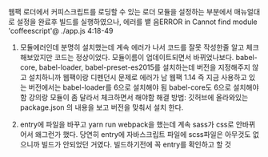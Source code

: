 웹팩 로더에서 커피스크립트를 로딩할 수 있는 로더 모듈을 설정하는 부분에서 매뉴얼대로 설정을 완료후 빌드를 실행하였으나, 에러를 뱉
음ERROR in Cannot find module 'coffeescript'@ ./app.js 4:18-49
1. 모듈에러인데 분명히 설치했는데 계속 에러가 나서 코드를 잘못 작성한줄 알고 체크해보았지만 코드는 정상이었다. 모듈이름이 업데이트되면서 바뀌었나보다. babel-core, babel-loader, babel-preset-es2015를 설치하는데 버전을 지정해주지 않고 설치하니까 웹팩이랑 디펜던시 문제로 에러가 남 웹팩 1.14 즉 지금 사용하고 있는 버전에서는 babel-loader를 6으로 설치해야 됨 babel-core도 6으로 설치해야함 강의랑 모듈이 좀 달라서 체크하면서 해야함
해결 방법: 깃허브에 올라와있는 package.json 의 내용을 보고 버전을 맞춰서 설치 한다.

2. entry에 파일을 바꾸고 yarn run webpack을 했는데 계속 sass가 css로 안바뀌어서 왜그런가 했다. 당연히 entry에 자바스크립트 파일에 scss파일은 아무것도 없으니까 빌드가 안되었던 거였다. 빌드하기전에 꼭 entry를 확인하고 할 것